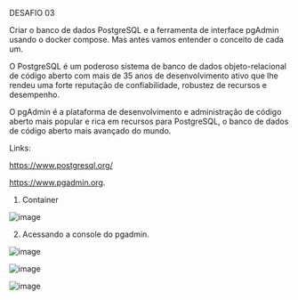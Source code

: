 DESAFIO 03

Criar o banco de dados PostgreSQL e a ferramenta de interface pgAdmin usando o docker compose.
Mas antes vamos entender o conceito de cada um.

O PostgreSQL é um poderoso sistema de banco de dados objeto-relacional de código aberto com mais de 35 anos de desenvolvimento ativo que lhe rendeu uma forte reputação de confiabilidade, robustez de recursos e desempenho.

O pgAdmin é a plataforma de desenvolvimento e administração de código aberto mais popular e rica em recursos para PostgreSQL, o banco de dados de código aberto mais avançado do mundo.

Links:

https://www.postgresql.org/

https://www.pgadmin.org.

1. Container

![image](https://github.com/andreelidio/desafio-profissional-docker/assets/97263573/5af841df-d7b6-4880-a946-94be741d83ca)

2. Acessando a console do pgadmin.

![image](https://github.com/andreelidio/desafio-profissional-docker/assets/97263573/a2f3f3f0-743c-4c9e-91b1-808a20aa46bc)

![image](https://github.com/andreelidio/desafio-profissional-docker/assets/97263573/fbec0317-625b-4e30-b2ad-5d5c614e3141)

![image](https://github.com/andreelidio/desafio-profissional-docker/assets/97263573/215fbe7d-d2be-4869-8678-2b1c98341e32)




